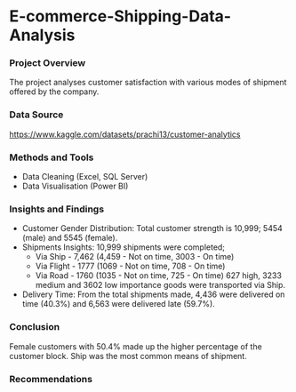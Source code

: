 # E-commerce-Shipping-Data-Analysis

### Project Overview
The project analyses customer satisfaction with various modes of shipment offered by the company. 

### Data Source
https://www.kaggle.com/datasets/prachi13/customer-analytics

### Methods and Tools
* Data Cleaning (Excel, SQL Server)
* Data Visualisation (Power BI)

### Insights and Findings
* Customer Gender Distribution: Total customer strength is 10,999; 5454 (male) and 5545 (female).
* Shipments Insights: 10,999 shipments were completed;
  * Via Ship - 7,462 (4,459 - Not on time, 3003 - On time)
  * Via Flight - 1777 (1069 - Not on time, 708 - On time)
  * Via Road - 1760 (1035 - Not on time, 725 - On time)
627 high, 3233 medium and 3602 low importance goods were transported via Ship.
* Delivery Time: From the total shipments made, 4,436 were delivered on time (40.3%) and 6,563 were delivered late (59.7%).

### Conclusion
Female customers with 50.4% made up the higher percentage of the customer block. Ship was the most common means of shipment. 

### Recommendations
